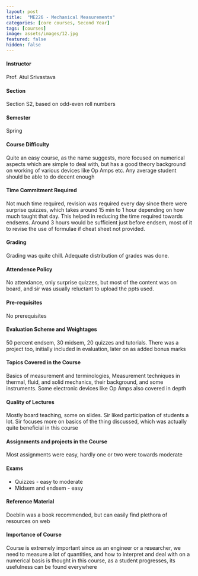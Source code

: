 ```yaml
---
layout: post
title:  "ME226 - Mechanical Measurements"
categories: [core courses, Second Year]
tags: [courses]
image: assets/images/12.jpg
featured: false
hidden: false
---
```


#### Instructor
Prof. Atul Srivastava

#### Section
Section S2, based on odd-even roll numbers

#### Semester
Spring

#### Course Difficulty
Quite an easy course, as the name suggests, more focused on numerical aspects which are simple to deal with, but has a good theory background on working of various devices like Op Amps etc. Any average student should be able to do decent enough

#### Time Commitment Required
Not much time required, revision was required every day since there were surprise quizzes, which takes around 15 min to 1 hour depending on how much taught that day. This helped in reducing the time required towards endsems. Around 3 hours would be sufficient just before endsem, most of it to revise the use of formulae if cheat sheet not provided.

#### Grading
Grading was quite chill. Adequate distribution of grades was done. 

#### Attendence Policy
No attendance, only surprise quizzes, but most of the content was on board, and sir was usually reluctant to upload the ppts used.

#### Pre-requisites
No prerequisites

#### Evaluation Scheme and Weightages
50 percent endsem, 30 midsem, 20 quizzes and tutorials. There was a project too, initially included in evaluation, later on as added bonus marks

#### Topics Covered in the Course
Basics of measurement and terminologies, Measurement techniques in thermal, fluid, and solid mechanics, their background, and some instruments. Some electronic devices like Op Amps also covered in depth

#### Quality of Lectures
Mostly board teaching, some on slides. Sir liked participation of students a lot. Sir focuses more on basics of the thing discussed, which was actually quite beneficial in this course

#### Assignments and projects in the Course
Most assignments were easy, hardly one or two were towards moderate

#### Exams
* Quizzes - easy to moderate
* Midsem and endsem - easy

#### Reference Material
Doeblin was a book recommended, but can easily find plethora of resources on web

#### Importance of Course
Course is extremely important since as an engineer or a researcher, we need to measure a lot of quantities, and how to interpret and deal with on a numerical basis is thought in this course, as a student progresses, its usefulness can be found everywhere

